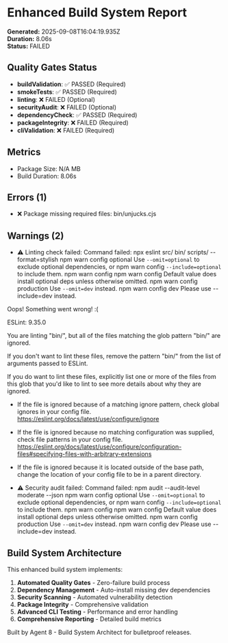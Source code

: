 # Enhanced Build System Report

**Generated:** 2025-09-08T16:04:19.935Z  
**Duration:** 8.06s  
**Status:** FAILED

## Quality Gates Status

- **buildValidation**: ✅ PASSED (Required)
- **smokeTests**: ✅ PASSED (Required)
- **linting**: ❌ FAILED (Optional)
- **securityAudit**: ❌ FAILED (Optional)
- **dependencyCheck**: ✅ PASSED (Required)
- **packageIntegrity**: ❌ FAILED (Required)
- **cliValidation**: ❌ FAILED (Required)

## Metrics

- Package Size: N/A MB
- Build Duration: 8.06s

## Errors (1)

- ❌ Package missing required files: bin/unjucks.cjs

## Warnings (2)

- ⚠️  Linting check failed: Command failed: npx eslint src/ bin/ scripts/ --format=stylish
npm warn config optional Use `--omit=optional` to exclude optional dependencies, or
npm warn config `--include=optional` to include them.
npm warn config
npm warn config       Default value does install optional deps unless otherwise omitted.
npm warn config production Use `--omit=dev` instead.
npm warn config dev Please use --include=dev instead.

Oops! Something went wrong! :(

ESLint: 9.35.0

You are linting "bin/", but all of the files matching the glob pattern "bin/" are ignored.

If you don't want to lint these files, remove the pattern "bin/" from the list of arguments passed to ESLint.

If you do want to lint these files, explicitly list one or more of the files from this glob that you'd like to lint to see more details about why they are ignored.

  * If the file is ignored because of a matching ignore pattern, check global ignores in your config file.
    https://eslint.org/docs/latest/use/configure/ignore

  * If the file is ignored because no matching configuration was supplied, check file patterns in your config file.
    https://eslint.org/docs/latest/use/configure/configuration-files#specifying-files-with-arbitrary-extensions

  * If the file is ignored because it is located outside of the base path, change the location of your config file to be in a parent directory.


- ⚠️  Security audit failed: Command failed: npm audit --audit-level moderate --json
npm warn config optional Use `--omit=optional` to exclude optional dependencies, or
npm warn config `--include=optional` to include them.
npm warn config
npm warn config       Default value does install optional deps unless otherwise omitted.
npm warn config production Use `--omit=dev` instead.
npm warn config dev Please use --include=dev instead.


## Build System Architecture

This enhanced build system implements:

1. **Automated Quality Gates** - Zero-failure build process
2. **Dependency Management** - Auto-install missing dev dependencies  
3. **Security Scanning** - Automated vulnerability detection
4. **Package Integrity** - Comprehensive validation
5. **Advanced CLI Testing** - Performance and error handling
6. **Comprehensive Reporting** - Detailed build metrics

Built by Agent 8 - Build System Architect for bulletproof releases.
